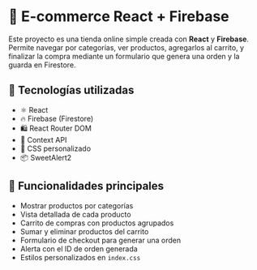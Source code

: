 # 🛒 E-commerce React + Firebase

Este proyecto es una tienda online simple creada con **React** y **Firebase**. Permite navegar por categorías, ver productos, agregarlos al carrito, y finalizar la compra mediante un formulario que genera una orden y la guarda en Firestore.

## 🚀 Tecnologías utilizadas

- ⚛️ React
- 🔥 Firebase (Firestore)
- 🛍️ React Router DOM
- 💾 Context API
- 💄 CSS personalizado
- 📦 SweetAlert2

## 📸 Funcionalidades principales

- Mostrar productos por categorías
- Vista detallada de cada producto
- Carrito de compras con productos agrupados
- Sumar y eliminar productos del carrito
- Formulario de checkout para generar una orden
- Alerta con el ID de orden generada
- Estilos personalizados en `index.css`